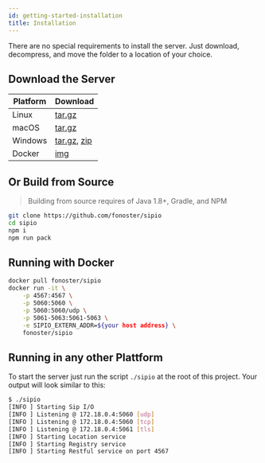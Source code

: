 ```yaml
---
id: getting-started-installation
title: Installation
---
```


There are no special requirements to install the server. Just download, decompress, and move the folder to a location of your choice.

## Download the Server

| Platform | Download |
| -- | -- |
| Linux | [tar.gz](https://github.com/fonoster/sipio/releases/download/1.0.0-M6/sipio-1.0.0-M6_linux-x64_bin.tar.gz) |  
| macOS | [tar.gz](https://github.com/fonoster/sipio/releases/download/1.0.0-M6/sipio-1.0.0-M6_osx-x64_bin.tar.gz) |  
| Windows | [tar.gz](https://github.com/fonoster/sipio/releases/download/1.0.0-M6/sipio-1.0.0-M6_windows-x64_bin.tar.gz), [zip](https://github.com/fonoster/sipio/releases/download/1.0.0-M6/sipio-1.0.0-M6_windows-x64_bin.zip) |  
| Docker | [img](https://hub.docker.com/r/fonoster/sipio/) |  

## Or Build from Source

> Building from source requires of Java 1.8+, Gradle, and NPM

```bash
git clone https://github.com/fonoster/sipio
cd sipio
npm i
npm run pack
```

## Running with Docker

```bash
docker pull fonoster/sipio
docker run -it \
    -p 4567:4567 \
    -p 5060:5060 \
    -p 5060:5060/udp \
    -p 5061-5063:5061-5063 \
    -e SIPIO_EXTERN_ADDR=${your host address} \
    fonoster/sipio
```

## Running in any other Plattform

To start the server just run the script `./sipio` at the root of this
project. Your output will look similar to this:

```bash
$ ./sipio
[INFO ] Starting Sip I/O
[INFO ] Listening @ 172.18.0.4:5060 [udp]
[INFO ] Listening @ 172.18.0.4:5060 [tcp]
[INFO ] Listening @ 172.18.0.4:5061 [tls]
[INFO ] Starting Location service
[INFO ] Starting Registry service
[INFO ] Starting Restful service on port 4567
```
